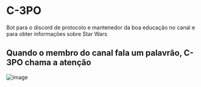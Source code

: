 # C-3PO
Bot para o discord de protocolo e mantenedor da boa educação no canal e para obter informações sobre Star Wars

## Quando o membro do canal fala um palavrão, C-3PO chama a atenção  
![image](https://user-images.githubusercontent.com/127126571/223203133-ac4b25a2-03af-432e-9246-95c912aa2c75.png)
